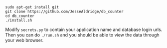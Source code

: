 ```
sudo apt-get install git
git clone https://github.com/JesseAldridge/db_counter
cd db_counter
./install.sh
```

Modify `secrets.py` to contain your application name and database login urls.  
Then you can do `./run.sh` and you should be able to view the data through your web browser.
